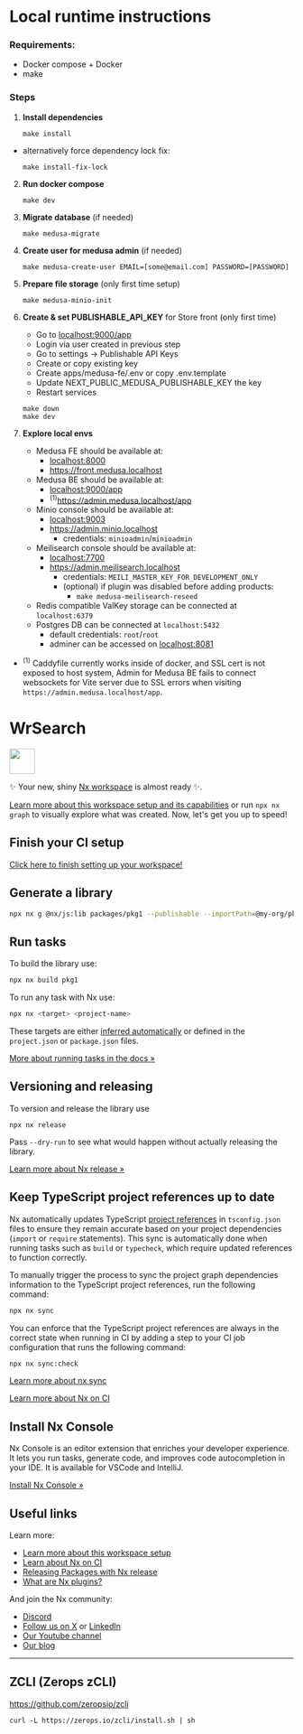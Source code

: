 # Local runtime instructions

### Requirements:

* Docker compose + Docker
* make

### Steps

1. <b>Install dependencies</b>

    ```shell
    make install
    ```

* alternatively force dependency lock fix:
  ```shell
  make install-fix-lock
  ```

2. <b>Run docker compose</b>
    ```shell
    make dev
    ```

3. <b>Migrate database</b> (if needed)
    ```shell
    make medusa-migrate
    ```

4. <b>Create user for medusa admin</b> (if needed)
    ```shell
    make medusa-create-user EMAIL=[some@email.com] PASSWORD=[PASSWORD]
    ```

5. <b>Prepare file storage</b> (only first time setup)
    ```shell
    make medusa-minio-init
    ```

6. <b>Create & set PUBLISHABLE_API_KEY</b> for Store front (only first time)
    * Go to <a href="http://localhost:9000/app">localhost:9000/app</a>
    * Login via user created in previous step
    * Go to settings -> Publishable API Keys
    * Create or copy existing key
    * Create apps/medusa-fe/.env or copy .env.template
    * Update NEXT_PUBLIC_MEDUSA_PUBLISHABLE_KEY the key
    * Restart services
    ```shell
   make down
   make dev
    ```

7. <b>Explore local envs</b>
    * Medusa FE should be available at:
        * <a href="http://localhost:8000">localhost:8000</a>
        * <a href="https://front.medusa.localhost">https://front.medusa.localhost</a>
    * Medusa BE should be available at:
        * <a href="http://localhost:9000/app">localhost:9000/app</a>
        * <sup>(1)</sup><a href="https://admin.medusa.localhost/app">https://admin.medusa.localhost/app</a>
    * Minio console should be available at:
        * <a href="http://localhost:9003">localhost:9003</a>
        * <a href="https://admin.minio.localhost">https://admin.minio.localhost</a>
            * credentials: `minioadmin`/`minioadmin`
    * Meilisearch console should be available at:
        * <a href="http://localhost:7700">localhost:7700</a>
        * <a href="https://admin.meilisearch.localhost">https://admin.meilisearch.localhost</a>
            * credentials: `MEILI_MASTER_KEY_FOR_DEVELOPMENT_ONLY`
            * (optional) if plugin was disabled before adding products:
                * `make medusa-meilisearch-reseed`
    * Redis compatible ValKey storage can be connected at `localhost:6379`
    * Postgres DB can be connected at `localhost:5432`
        * default credentials: `root`/`root`
        * adminer can be accessed on <a href="http://localhost:8081">localhost:8081</a>

* <sup>(1)</sup> Caddyfile currently works inside of docker, and SSL cert is not exposed to host system,
  Admin for Medusa BE fails to connect websockets for Vite server due to SSL errors when visiting
  `https://admin.medusa.localhost/app`.

# WrSearch

<a alt="Nx logo" href="https://nx.dev" target="_blank" rel="noreferrer"><img src="https://raw.githubusercontent.com/nrwl/nx/master/images/nx-logo.png" width="45"></a>

✨ Your new, shiny [Nx workspace](https://nx.dev) is almost ready ✨.

[Learn more about this workspace setup and its capabilities](https://nx.dev/nx-api/js?utm_source=nx_project&amp;utm_medium=readme&amp;utm_campaign=nx_projects)
or run `npx nx graph` to visually explore what was created. Now, let's get you up to speed!

## Finish your CI setup

[Click here to finish setting up your workspace!](https://cloud.nx.app/connect/6uDqdlKDOV)

## Generate a library

```sh
npx nx g @nx/js:lib packages/pkg1 --publishable --importPath=@my-org/pkg1
```

## Run tasks

To build the library use:

```sh
npx nx build pkg1
```

To run any task with Nx use:

```sh
npx nx <target> <project-name>
```

These targets are
either [inferred automatically](https://nx.dev/concepts/inferred-tasks?utm_source=nx_project&utm_medium=readme&utm_campaign=nx_projects)
or defined in the `project.json` or `package.json` files.

[More about running tasks in the docs &raquo;](https://nx.dev/features/run-tasks?utm_source=nx_project&utm_medium=readme&utm_campaign=nx_projects)

## Versioning and releasing

To version and release the library use

```
npx nx release
```

Pass `--dry-run` to see what would happen without actually releasing the library.

[Learn more about Nx release &raquo;](hhttps://nx.dev/features/manage-releases?utm_source=nx_project&utm_medium=readme&utm_campaign=nx_projects)

## Keep TypeScript project references up to date

Nx automatically updates
TypeScript [project references](https://www.typescriptlang.org/docs/handbook/project-references.html) in `tsconfig.json`
files to ensure they remain accurate based on your project dependencies (`import` or `require` statements). This sync is
automatically done when running tasks such as `build` or `typecheck`, which require updated references to function
correctly.

To manually trigger the process to sync the project graph dependencies information to the TypeScript project references,
run the following command:

```sh
npx nx sync
```

You can enforce that the TypeScript project references are always in the correct state when running in CI by adding a
step to your CI job configuration that runs the following command:

```sh
npx nx sync:check
```

[Learn more about nx sync](https://nx.dev/reference/nx-commands#sync)

[Learn more about Nx on CI](https://nx.dev/ci/intro/ci-with-nx#ready-get-started-with-your-provider?utm_source=nx_project&utm_medium=readme&utm_campaign=nx_projects)

## Install Nx Console

Nx Console is an editor extension that enriches your developer experience. It lets you run tasks, generate code, and
improves code autocompletion in your IDE. It is available for VSCode and IntelliJ.

[Install Nx Console &raquo;](https://nx.dev/getting-started/editor-setup?utm_source=nx_project&utm_medium=readme&utm_campaign=nx_projects)

## Useful links

Learn more:

- [Learn more about this workspace setup](https://nx.dev/nx-api/js?utm_source=nx_project&amp;utm_medium=readme&amp;utm_campaign=nx_projects)
- [Learn about Nx on CI](https://nx.dev/ci/intro/ci-with-nx?utm_source=nx_project&utm_medium=readme&utm_campaign=nx_projects)
- [Releasing Packages with Nx release](https://nx.dev/features/manage-releases?utm_source=nx_project&utm_medium=readme&utm_campaign=nx_projects)
- [What are Nx plugins?](https://nx.dev/concepts/nx-plugins?utm_source=nx_project&utm_medium=readme&utm_campaign=nx_projects)

And join the Nx community:

- [Discord](https://go.nx.dev/community)
- [Follow us on X](https://twitter.com/nxdevtools) or [LinkedIn](https://www.linkedin.com/company/nrwl)
- [Our Youtube channel](https://www.youtube.com/@nxdevtools)
- [Our blog](https://nx.dev/blog?utm_source=nx_project&utm_medium=readme&utm_campaign=nx_projects)

----

## ZCLI (Zerops zCLI)

https://github.com/zeropsio/zcli

```shell
curl -L https://zerops.io/zcli/install.sh | sh
```


